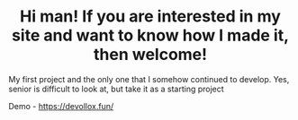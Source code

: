 <div align="center">
   <h1>
Hi man! If you are interested in my site and want to know how I made it, then    welcome!
   </h1>
</div>

My first project and the only one that I somehow continued to develop. Yes, senior is difficult to look at, but take it as a starting project

Demo - https://devollox.fun/
